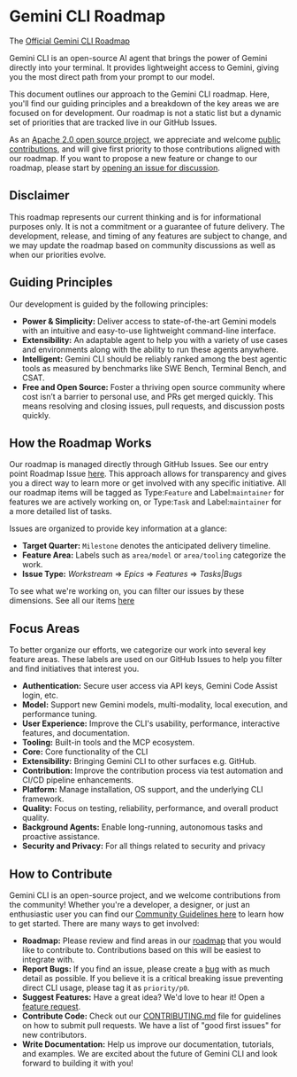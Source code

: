 # Gemini CLI Roadmap

The [Official Gemini CLI Roadmap](https://github.com/orgs/google-gemini/projects/11/)

Gemini CLI is an open-source AI agent that brings the power of Gemini directly
into your terminal. It provides lightweight access to Gemini, giving you the
most direct path from your prompt to our model.

This document outlines our approach to the Gemini CLI roadmap. Here, you'll find
our guiding principles and a breakdown of the key areas we are
focused on for development. Our roadmap is not a static list but a dynamic set
of priorities that are tracked live in our GitHub Issues.

As
an [Apache 2.0 open source project](https://github.com/google-gemini/gemini-cli?tab=Apache-2.0-1-ov-file#readme),
we appreciate and
welcome [public contributions](https://github.com/google-gemini/gemini-cli/blob/main/CONTRIBUTING.md),
and will give first priority to those contributions aligned with our roadmap. If
you want to propose a new feature or change to our roadmap, please start
by [opening an issue for discussion](https://github.com/google-gemini/gemini-cli/issues/new/choose).

## Disclaimer

This roadmap represents our current thinking and is for informational purposes
only. It is not a commitment or a guarantee of future delivery. The development,
release, and timing of any features are subject to change, and we may update the
roadmap based on community discussions as well as when our priorities evolve.

## Guiding Principles

Our development is guided by the following principles:

- **Power & Simplicity:** Deliver access to state-of-the-art Gemini models with
  an intuitive and easy-to-use lightweight command-line interface.
- **Extensibility:** An adaptable agent to help you with a variety of use cases
  and environments along with the ability to run these agents anywhere.
- **Intelligent:** Gemini CLI should be reliably ranked among the best agentic
  tools as measured by benchmarks like SWE Bench, Terminal Bench, and CSAT.
- **Free and Open Source:** Foster a thriving open source community where cost
  isn’t a barrier to personal use, and PRs get merged quickly. This means
  resolving and closing issues, pull requests, and discussion posts quickly.

## How the Roadmap Works

Our roadmap is managed directly through GitHub Issues. See our entry point
Roadmap Issue [here](https://github.com/google-gemini/gemini-cli/issues/4191).
This approach allows for transparency and gives you a direct way to learn more
or get involved with any specific initiative. All our roadmap items will be
tagged as Type:`Feature` and Label:`maintainer` for features we are actively
working on, or Type:`Task` and Label:`maintainer` for a more detailed list of
tasks.

Issues are organized to provide key information at a glance:

- **Target Quarter:** `Milestone` denotes the anticipated delivery timeline.
- **Feature Area:** Labels such as `area/model` or `area/tooling` categorize the
  work.
- **Issue Type:** _Workstream_ => _Epics_ => _Features_ => _Tasks|Bugs_

To see what we're working on, you can filter our issues by these dimensions. See
all our items [here](https://github.com/orgs/google-gemini/projects/11/views/19)

## Focus Areas

To better organize our efforts, we categorize our work into several key feature
areas. These labels are used on our GitHub Issues to help you filter and
find initiatives that interest you.

- **Authentication:** Secure user access via API keys, Gemini Code Assist login,
  etc.
- **Model:** Support new Gemini models, multi-modality, local execution, and
  performance tuning.
- **User Experience:** Improve the CLI's usability, performance, interactive
  features, and documentation.
- **Tooling:** Built-in tools and the MCP ecosystem.
- **Core:** Core functionality of the CLI
- **Extensibility:** Bringing Gemini CLI to other surfaces e.g. GitHub.
- **Contribution:** Improve the contribution process via test automation and
  CI/CD pipeline enhancements.
- **Platform:** Manage installation, OS support, and the underlying CLI
  framework.
- **Quality:** Focus on testing, reliability, performance, and overall product
  quality.
- **Background Agents:** Enable long-running, autonomous tasks and proactive
  assistance.
- **Security and Privacy:** For all things related to security and privacy

## How to Contribute

Gemini CLI is an open-source project, and we welcome contributions from the
community! Whether you're a developer, a designer, or just an enthusiastic user
you can find
our [Community Guidelines here](https://github.com/google-gemini/gemini-cli/blob/main/CONTRIBUTING.md)
to learn how to get started. There are many ways to get involved:

- **Roadmap:** Please review and find areas in
  our [roadmap](https://github.com/google-gemini/gemini-cli/issues/4191) that
  you would like to contribute to. Contributions based on this will be easiest
  to integrate with.
- **Report Bugs:** If you find an issue, please create
  a [bug](https://github.com/google-gemini/gemini-cli/issues/new?template=bug_report.yml)
  with as much detail as possible. If you believe it is a critical breaking
  issue preventing direct CLI usage, please tag it as `priority/p0`.
- **Suggest Features:** Have a great idea? We'd love to hear it! Open
  a [feature request](https://github.com/google-gemini/gemini-cli/issues/new?template=feature_request.yml).
- **Contribute Code:** Check out
  our [CONTRIBUTING.md](https://github.com/google-gemini/gemini-cli/blob/main/CONTRIBUTING.md)
  file for guidelines on how to submit pull requests. We have a list of "good
  first issues" for new contributors.
- **Write Documentation:** Help us improve our documentation, tutorials, and
  examples.
  We are excited about the future of Gemini CLI and look forward to building it
  with you!
